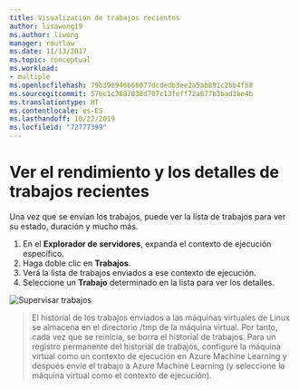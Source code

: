 ```yaml
---
title: Visualización de trabajos recientes
author: lisawong19
ms.author: liwong
manager: routlaw
ms.date: 11/13/2017
ms.topic: conceptual
ms.workload:
- multiple
ms.openlocfilehash: 79b396946666077dcdedb3ee2a5ab891c2bb4fb8
ms.sourcegitcommit: 57bc1c3887838d707c13feff72a677b3bad3be4b
ms.translationtype: HT
ms.contentlocale: es-ES
ms.lasthandoff: 10/22/2019
ms.locfileid: "72777399"
---
```

# <a name="view-recent-job-performance-and-details"></a>Ver el rendimiento y los detalles de trabajos recientes

Una vez que se envían los trabajos, puede ver la lista de trabajos para ver su estado, duración y mucho más.

1. En el **Explorador de servidores**, expanda el contexto de ejecución específico.
2. Haga doble clic en **Trabajos**.
3. Verá la lista de trabajos enviados a ese contexto de ejecución.
4. Seleccione un **Trabajo** determinado en la lista para ver los detalles.

![Supervisar trabajos](media/job-details/monitor-jobs.png)

> El historial de los trabajos enviados a las máquinas virtuales de Linux se almacena en el directorio /tmp de la máquina virtual. Por tanto, cada vez que se reinicia, se borra el historial de trabajos. Para un registro permanente del historial de trabajos, configure la máquina virtual como un contexto de ejecución en Azure Machine Learning y después envíe el trabajo a Azure Machine Learning (y seleccione la máquina virtual como el contexto de ejecución).
